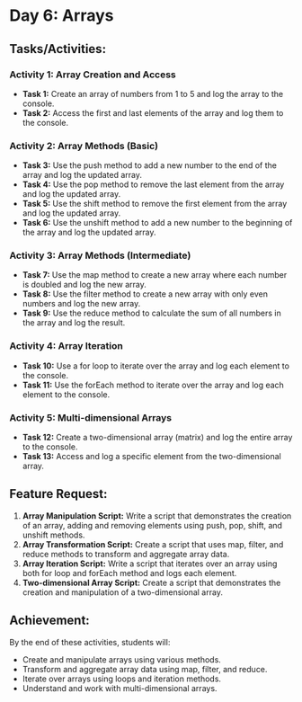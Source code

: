 # Day 6: Arrays

## Tasks/Activities:

### Activity 1: Array Creation and Access
- **Task 1:** Create an array of numbers from 1 to 5 and log the array to the console.
- **Task 2:** Access the first and last elements of the array and log them to the console.

### Activity 2: Array Methods (Basic)
- **Task 3:** Use the push method to add a new number to the end of the array and log the updated array.
- **Task 4:** Use the pop method to remove the last element from the array and log the updated array.
- **Task 5:** Use the shift method to remove the first element from the array and log the updated array.
- **Task 6:** Use the unshift method to add a new number to the beginning of the array and log the updated array.

### Activity 3: Array Methods (Intermediate)
- **Task 7:** Use the map method to create a new array where each number is doubled and log the new array.
- **Task 8:** Use the filter method to create a new array with only even numbers and log the new array.
- **Task 9:** Use the reduce method to calculate the sum of all numbers in the array and log the result.

### Activity 4: Array Iteration
- **Task 10:** Use a for loop to iterate over the array and log each element to the console.
- **Task 11:** Use the forEach method to iterate over the array and log each element to the console.

### Activity 5: Multi-dimensional Arrays
- **Task 12:** Create a two-dimensional array (matrix) and log the entire array to the console.
- **Task 13:** Access and log a specific element from the two-dimensional array.

## Feature Request:
1. **Array Manipulation Script:** Write a script that demonstrates the creation of an array, adding and removing elements using push, pop, shift, and unshift methods.
2. **Array Transformation Script:** Create a script that uses map, filter, and reduce methods to transform and aggregate array data.
3. **Array Iteration Script:** Write a script that iterates over an array using both for loop and forEach method and logs each element.
4. **Two-dimensional Array Script:** Create a script that demonstrates the creation and manipulation of a two-dimensional array.

## Achievement:
By the end of these activities, students will:
- Create and manipulate arrays using various methods.
- Transform and aggregate array data using map, filter, and reduce.
- Iterate over arrays using loops and iteration methods.
- Understand and work with multi-dimensional arrays.
